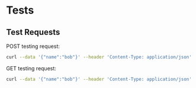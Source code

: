 # Tests

## Test Requests

POST testing request:

```bash
curl --data '{"name":"bob"}' --header 'Content-Type: application/json' http://localhost:5000/busdata
```

GET testing request:

```bash
curl --data '{"name":"bob"}' --header 'Content-Type: application/json' http://localhost:5000/busdata
```
